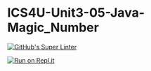 # ICS4U-Unit3-05-Java-Magic_Number
[![GitHub's Super Linter](https://github.com/Sean-McLeod/ICS4U-Unit3-05-Java-Magic_Number/workflows/GitHub's%20Super%20Linter/badge.svg)](https://github.com/Sean-McLeod/ICS4U-Unit3-05-Java-Magic_Number/actions)

[![Run on Repl.it](https://repl.it/badge/github/Sean-McLeod/ICS4U-Unit3-05-Java-Magic_Number)](https://repl.it/github/ICS4U-Unit3-05-Java-Magic_Number)
